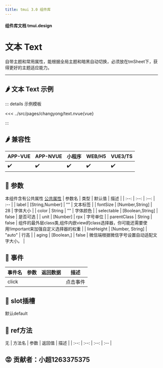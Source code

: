 ```yaml
---
title: tmui 3.0 组件库
---
```


<script setup>
import webview from '../components/mobileWebview.vue'
</script>

#### 组件库文档 tmui.design

# 文本 Text
自带主题和常用属性，能根据全局主题和暗黑自动切换，必须放在tmSheet下，获得更好的主题适应能力。

---

## :hot_pepper: 文本 Text 示例

<webview url="https://tmui.design/h5/#/pages/changyong/text"></webview>

::: details 示例模板

<<< ../src/pages/changyong/text.nvue{vue}

:::

## :hot_pepper: 兼容性

| APP-VUE | APP-NVUE | 小程序 | WEB/H5 | VUE3/TS |
| --- | --- | --- | --- | --- |
| :heavy_check_mark: | :heavy_check_mark: | :heavy_check_mark: | :heavy_check_mark: | :heavy_check_mark: |

## :seedling: 参数
本组件含有公共属性 [公共属性](/spec/组件公共样式.html)
| 参数名 | 类型 | 默认值 | 描述 |
| :--: | :--: | :--: | :-- |
| label | [String,Number] | "" | 文本标签 |
| fontSize | [Number,String] | 28 | 字体大小 |
| color | String | "" | 字体颜色 |
| selectable | [Boolean,String] | false | 是否可选 |
| unit<Badge type="danger" text="v3.0.73+" vertical="middle" /> | [Number] | rpx | 字号单位 |
| parentClass | String | false | 组件的最外层class类,组件内嵌view的class选择器，你可能还需要使用!important来加强自定义选择器的权重 |
| lineHeight | [Number, String] | "auto" | 行高 |
| aging | [Boolean,] | false | 微信端根据微信字号设置自动适配文字大小。 |

## :rose: 事件
| 事件名 | 参数 | 返回数据 | 描述 |
| --- | --- | --- | --- |
| click |  |  | 点击事件 |

## :corn: slot插槽

默认default

## :green_salad: ref方法
无
| 方法名 | 参数 | 返回值 | 描述 |
| :--: | :--: | :--: | :-- |

## :rage: 贡献者：小超1263375375